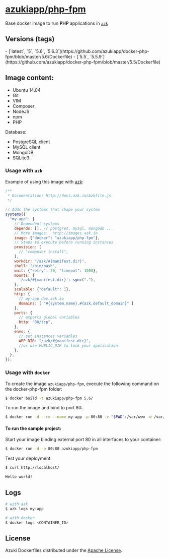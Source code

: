 [azukiapp/php-fpm](http://images.azk.io/#/php-fpm)
==================

Base docker image to run **PHP** applications in [`azk`](http://azk.io)

Versions (tags)
---

<versions>
- [`latest`, `5`, `5.6`, `5.6.3`](https://github.com/azukiapp/docker-php-fpm/blob/master/5.6/Dockerfile)
- [`5.5`, `5.5.9`](https://github.com/azukiapp/docker-php-fpm/blob/master/5.5/Dockerfile)
</versions>

Image content:
---

- Ubuntu 14.04
- Git
- VIM
- Composer
- NodeJS
- npm
- PHP

Database:

- PostgreSQL client
- MySQL client
- MongoDB
- SQLite3

### Usage with `azk`

Example of using this image with [azk](http://azk.io):

```js
/**
 * Documentation: http://docs.azk.io/Azkfile.js
 */
 
// Adds the systems that shape your system
systems({
  "my-app": {
    // Dependent systems
    depends: [], // postgres, mysql, mongodb ...
    // More images:  http://images.azk.io
    image: {"docker": "azukiapp/php-fpm"},
    // Steps to execute before running instances
    provision: [
      // "composer install",
    ],
    workdir: "/azk/#{manifest.dir}",
    shell: "/bin/bash",
    wait: {"retry": 20, "timeout": 1000},
    mounts: {
      '/azk/#{manifest.dir}': sync("."),
    },
    scalable: {"default": 1},
    http: {
      // my-app.dev.azk.io
      domains: [ "#{system.name}.#{azk.default_domain}" ]
    },
    ports: {
      // exports global variables
      http: "80/tcp",
    },
    envs: {
      // set instances variables
      APP_DIR: "/azk/#{manifest.dir}",
      //or use PUBLIC_DIR to lock your application
    },
  },
});
```

### Usage with `docker`

To create the image `azukiapp/php-fpm`, execute the following command on the docker-php-fpm folder:

```sh
$ docker build -t azukiapp/php-fpm 5.6/
```

To run the image and bind to port 80:

```sh
$ docker run -d --rm --name my-app -p 80:80 -v "$PWD":/var/www -w /var/www azukiapp/php-fpm
```

#### To run the sample project:

Start your image binding external port 80 in all interfaces to your container:

```sh
$ docker run -d -p 80:80 azukiapp/php-fpm
```

Test your deployment:

```sh
$ curl http://localhost/

Hello world!
```

Logs
---

```sh
# with azk
$ azk logs my-app

# with docker
$ docker logs <CONTAINER_ID>
```

## License

Azuki Dockerfiles distributed under the [Apache License](https://github.com/azukiapp/dockerfiles/blob/master/LICENSE).

